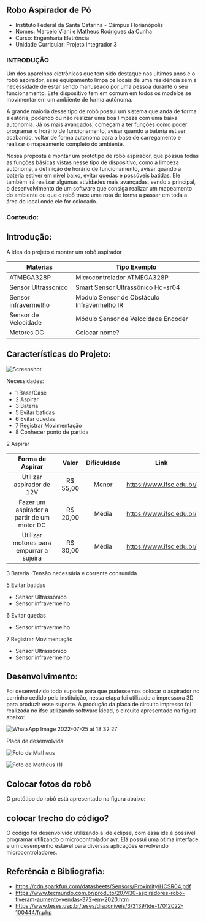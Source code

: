 ## Robo Aspirador de Pó

- Instituto Federal da Santa Catarina - Câmpus Florianópolis
- Nomes: Marcelo Viani e Matheus Rodrigues da Cunha
- Curso: Engenharia Eletrôncia
- Unidade Curricular: Projeto Integrador 3


### INTRODUÇÃO

Um dos aparelhos eletrônicos que tem sido destaque nos ultimos anos é o robô aspirador, esse equipamento limpa os locais de uma residência
sem a necessidade de estar sendo manuseado por uma pessoa durante o seu funcionamento. Este dispositivo tem em comum em todos os modelos se movimentar 
em um ambiente de forma autônoma.

A grande  maioria desse tipo de robô possui um sistema que anda de forma aleatória, podendo ou não realizar uma boa limpeza com uma 
baixa autonomia. Já os mais avançados, começam a ter funções como poder programar o horário de funcionamento, avisar 
quando a bateria estiver acabando, voltar de forma autonoma para a base de carregamento e realizar o mapeamento 
completo do ambiente.

Nossa proposta é montar um protótipo de robô aspirador, que possua todas as funções básicas vistas nesse tipo de
dispositivo, como a limpeza autônoma, a definição de horário de funcionamento, avisar quando a bateria estiver 
em nível baixo, evitar quedas e possúveis batidas. Ele também irá realizar algumas atividades mais avançadas, sendo a principal, o 
desenvolvimento de um software que consiga realizar um mapeamento do ambiente ou que o robô trace uma 
rota de forma a passar em toda a área do local onde ele for colocado.


### Conteudo:

## Introdução:

A idea do projeto é montar um robô aspirador 


  Materias | Tipo Exemplo  
  -------  |--------------                    
 ATMEGA328P | Microcontrolador ATMEGA328P
 Sensor Ultrassonico  |  Smart Sensor Ultrassônico Hc-sr04
 Sensor infravermelho | Módulo Sensor de Obstáculo Infravermelho IR
 Sensor de Velocidade | Módulo Sensor de Velocidade Encoder
 Motores DC | Colocar nome?

 
 ## Características do Projeto:
 
 ![Screenshot](https://camo.githubusercontent.com/37648960f68d08493e41f3fcc5146b1b937f7c9ef2aada56c4b2bb4528fb5139/68747470733a2f2f692e6962622e636f2f796e787a3664532f494d472d32303139303632362d3135343832312e6a7067)

        
Necessidades:

- 1 Base/Case
- 2 Aspirar
- 3 Bateria
- 5 Evitar batidas
- 6 Evitar quedas
- 7 Registrar Movimentação
- 8 Conhecer ponto de partida

      
2 Aspirar

Forma de Aspirar                                                        | Valor       | Dificuldade | Link
:---------------------------------------------------------------------: | :------:    | :----------:| :----------------------:
Utilizar aspirador de 12V                                               | R$ 55,00    | Menor       | https://www.ifsc.edu.br/
Fazer um aspirador a partir de um motor DC                              | R$ 20,00    | Média       | https://www.ifsc.edu.br/
Utilizar  motores para empurrar a sujeira                               | R$ 30,00    | Média       | https://www.ifsc.edu.br/


3 Bateria
-Tensão necessária e corrente consumida

5 Evitar batidas
- Sensor Ultrassônico
- Sensor infravermelho

6 Evitar quedas
- Sensor infravermelho

7 Registrar Movimentação
- Sensor Ultrassônico
- Sensor infravermelho


## Desenvolvimento:

Foi desenvolvido todo suporte para que pudessemos colocar o aspirador no carrinho cedido pela instituição, nessa etapa foi utilizado
a impressora 3D para produzir esse suporte. A produção da placa de circuito impresso foi realizada no ifsc utilizando software kicad, o circuito 
apresentado na figura abaixo:

![WhatsApp Image 2022-07-25 at 18 32 27](https://user-images.githubusercontent.com/49212881/181155702-2795e9e1-bb1e-406f-bac3-10c58a8a2c25.jpeg)


 Placa de desenvolvida: 
 
![Foto de Matheus](https://user-images.githubusercontent.com/49212881/181152398-ed8179f2-7202-4dd7-9a8b-27abda26b18e.jpg)

![Foto de Matheus (1)](https://user-images.githubusercontent.com/49212881/181152434-42a68ec9-9845-44c8-80d9-8b70f4dac7f5.jpg)

 
 
## Colocar fotos do robô

O protótipo do robô está apresentado na figura abaixo:




## colocar trecho do código?

O código foi desenvolvido utilizando a ide eclipse, com essa ide é possível programar utilizando o 
microcontrolador avr. Elá possui uma ótima interface e um desempenho estável para diversas aplicações envolvendo microcontroladores. 

## Referência e Bibliografia:


- https://cdn.sparkfun.com/datasheets/Sensors/Proximity/HCSR04.pdf
- https://www.tecmundo.com.br/produto/207430-aspiradores-robo-tiveram-aumento-vendas-372-em-2020.htm
- https://www.teses.usp.br/teses/disponiveis/3/3139/tde-17012022-100444/fr.php

